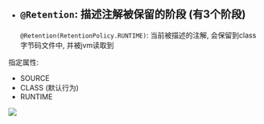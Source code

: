 

- ## `@Retention`: 描述注解被保留的阶段 (有3个阶段)

  `@Retention(RetentionPolicy.RUNTIME)`: 当前被描述的注解, 会保留到class字节码文件中, 并被jvm读取到

指定属性:

- SOURCE
- CLASS (默认行为)
- RUNTIME

![](https://pic.superbed.cn/item/5e0a9cff76085c3289f1c4e2.jpg)





